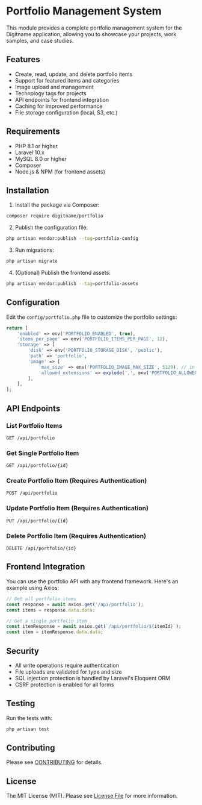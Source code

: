 # Portfolio Management System

This module provides a complete portfolio management system for the Digitname application, allowing you to showcase your projects, work samples, and case studies.

## Features

- Create, read, update, and delete portfolio items
- Support for featured items and categories
- Image upload and management
- Technology tags for projects
- API endpoints for frontend integration
- Caching for improved performance
- File storage configuration (local, S3, etc.)

## Requirements

- PHP 8.1 or higher
- Laravel 10.x
- MySQL 8.0 or higher
- Composer
- Node.js & NPM (for frontend assets)

## Installation

1. Install the package via Composer:

```bash
composer require digitname/portfolio
```

2. Publish the configuration file:

```bash
php artisan vendor:publish --tag=portfolio-config
```

3. Run migrations:

```bash
php artisan migrate
```

4. (Optional) Publish the frontend assets:

```bash
php artisan vendor:publish --tag=portfolio-assets
```

## Configuration

Edit the `config/portfolio.php` file to customize the portfolio settings:

```php
return [
    'enabled' => env('PORTFOLIO_ENABLED', true),
    'items_per_page' => env('PORTFOLIO_ITEMS_PER_PAGE', 12),
    'storage' => [
        'disk' => env('PORTFOLIO_STORAGE_DISK', 'public'),
        'path' => 'portfolio',
        'image' => [
            'max_size' => env('PORTFOLIO_IMAGE_MAX_SIZE', 5120), // in KB
            'allowed_extensions' => explode(',', env('PORTFOLIO_ALLOWED_EXTENSIONS', 'jpg,jpeg,png,gif,webp')),
        ],
    ],
];
```

## API Endpoints

### List Portfolio Items

```
GET /api/portfolio
```

### Get Single Portfolio Item

```
GET /api/portfolio/{id}
```

### Create Portfolio Item (Requires Authentication)

```
POST /api/portfolio
```

### Update Portfolio Item (Requires Authentication)

```
PUT /api/portfolio/{id}
```

### Delete Portfolio Item (Requires Authentication)

```
DELETE /api/portfolio/{id}
```

## Frontend Integration

You can use the portfolio API with any frontend framework. Here's an example using Axios:

```javascript
// Get all portfolio items
const response = await axios.get('/api/portfolio');
const items = response.data.data;

// Get a single portfolio item
const itemResponse = await axios.get(`/api/portfolio/${itemId}`);
const item = itemResponse.data.data;
```

## Security

- All write operations require authentication
- File uploads are validated for type and size
- SQL injection protection is handled by Laravel's Eloquent ORM
- CSRF protection is enabled for all forms

## Testing

Run the tests with:

```bash
php artisan test
```

## Contributing

Please see [CONTRIBUTING](CONTRIBUTING.md) for details.

## License

The MIT License (MIT). Please see [License File](LICENSE.md) for more information.
